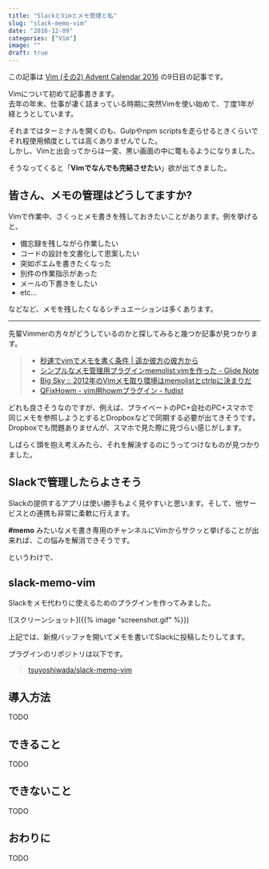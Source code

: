 ```yaml
---
title: "SlackとVimとメモ管理と私"
slug: "slack-memo-vim"
date: "2016-12-09"
categories: ["Vim"]
image: ""
draft: true
---
```


この記事は [Vim (その2) Advent Calendar 2016](http://qiita.com/advent-calendar/2016/vim2) の9日目の記事です。

Vimについて初めて記事書きます。  
去年の年末、仕事が凄く詰まっている時期に突然Vimを使い始めて、丁度1年が経とうとしています。

それまではターミナルを開くのも、Gulpやnpm scriptsを走らせるときくらいでそれ程使用頻度としては高くありませんでした。  
しかし、Vimと出会ってからは一変、黒い画面の中に篭もるようになりました。

そうなってくると「**Vimでなんでも完結させたい**」欲が出てきました。



## 皆さん、メモの管理はどうしてますか?

Vimで作業中、さくっとメモ書きを残しておきたいことがあります。例を挙げると、

* 備忘録を残しながら作業したい
* コードの設計を文書化して思案したい
* 突如ポエムを書きたくなった
* 別件の作業指示があった
* メールの下書きをしたい
* etc...

などなど、メモを残したくなるシチュエーションは多くあります。

---

先輩Vimmerの方々がどうしているのかと探してみると幾つか記事が見つかります。

> * [秒速でvimでメモを書く条件 | 遥か彼方の彼方から](http://tekkoc.tumblr.com/post/41943190314/%E7%A7%92%E9%80%9F%E3%81%A7vim%E3%81%A7%E3%83%A1%E3%83%A2%E3%82%92%E6%9B%B8%E3%81%8F%E6%9D%A1%E4%BB%B6)
> * [シンプルなメモ管理用プラグインmemolist.vimを作った - Glide Note](http://blog.glidenote.com/blog/2012/03/26/memolist.vim/)
> * [Big Sky :: 2012年のVimメモ取り環境はmemolistとctrlpに決まりだ](http://mattn.kaoriya.net/software/vim/20120328183428.htm)
> * [QFixHowm - vim用howmプラグイン - fudist](https://sites.google.com/site/fudist/Home/qfixhowm)

どれも良さそうなのですが、例えば、プライベートのPC+会社のPC+スマホで同じメモを参照しようとするとDropboxなどで同期する必要が出てきそうです。  
Dropboxでも問題ありませんが、スマホで見た際に見づらい感じがします。

しばらく頭を抱え考えみたら、それを解決するのにうってつけなものが見つかりました。



## Slackで管理したらよさそう

Slackの提供するアプリは使い勝手もよく見やすいと思います。そして、他サービスとの連携も非常に柔軟に行えます。

**#memo** みたいなメモ書き専用のチャンネルにVimからサクッと挙げることが出来れば、この悩みを解消できそうです。

というわけで、



## slack-memo-vim

Slackをメモ代わりに使えるためのプラグインを作ってみました。

![スクリーンショット]({{% image "screenshot.gif" %}})

上記では、新規バッファを開いてメモを書いてSlackに投稿したりしてます。

プラグインのリポジトリは以下です。

> [tsuyoshiwada/slack-memo-vim](https://github.com/tsuyoshiwada/slack-memo-vim)  



## 導入方法

TODO


## できること

TODO


## できないこと

TODO


## おわりに

TODO


